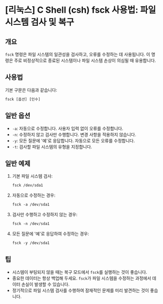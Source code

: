 # [리눅스] C Shell (csh) fsck 사용법: 파일 시스템 검사 및 복구

## 개요
`fsck` 명령은 파일 시스템의 일관성을 검사하고, 오류를 수정하는 데 사용됩니다. 이 명령은 주로 비정상적으로 종료된 시스템이나 파일 시스템 손상이 의심될 때 유용합니다.

## 사용법
기본 구문은 다음과 같습니다:
```csh
fsck [옵션] [인수]
```

## 일반 옵션
- `-a`: 자동으로 수정합니다. 사용자 입력 없이 오류를 수정합니다.
- `-n`: 수정하지 않고 검사만 수행합니다. 변경 사항을 적용하지 않습니다.
- `-y`: 모든 질문에 '예'로 응답합니다. 자동으로 모든 오류를 수정합니다.
- `-t`: 검사할 파일 시스템의 유형을 지정합니다.

## 일반 예제
1. 기본 파일 시스템 검사:
   ```csh
   fsck /dev/sda1
   ```

2. 자동으로 수정하는 경우:
   ```csh
   fsck -a /dev/sda1
   ```

3. 검사만 수행하고 수정하지 않는 경우:
   ```csh
   fsck -n /dev/sda1
   ```

4. 모든 질문에 '예'로 응답하여 수정하는 경우:
   ```csh
   fsck -y /dev/sda1
   ```

## 팁
- 시스템이 부팅되지 않을 때는 복구 모드에서 `fsck`를 실행하는 것이 좋습니다.
- 중요한 데이터는 항상 백업해 두세요. `fsck`가 파일 시스템을 수정하는 과정에서 데이터 손실이 발생할 수 있습니다.
- 정기적으로 파일 시스템 검사를 수행하여 잠재적인 문제를 미리 발견하는 것이 좋습니다.